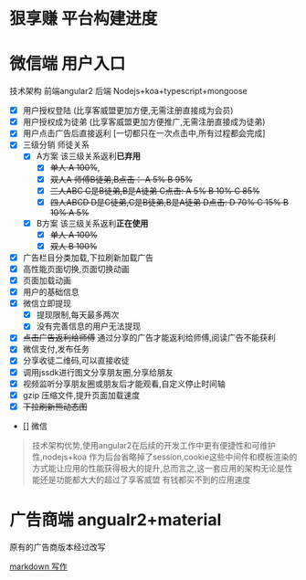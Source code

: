 # 狠享赚 平台构建进度
# 微信端 用户入口
技术架构 前端angular2  后端 Nodejs+koa+typescript+mongoose
* [x] 用户授权登陆 (比享客威盟更加方便,无需注册直接成为会员)
* [x] 用户授权成为徒弟  (比享客威盟更加方便推广,无需注册直接成为徒弟)
* [x] 用户点击广告后直接返利 [一切都只在一次点击中,所有过程都会完成]
* [x] 三级分销 师徒关系 
    * [x]  A方案 该三级关系返利**已弃用**
        * [x] ~~单人 A 100%~~,
        * [x] ~~双人A 师傅B徒弟,B点击： A 5% B 95%~~
        * [x] ~~三人ABC C是B徒弟,B是A徒弟 C点击: A 5% B 10% C 85%~~
        * [x] ~~四人ABCD D是C徒弟,C是B徒弟,B是A徒弟 D点击: D 70% C 15% B 10%  A 5%~~
    * [x]  B方案 该三级关系返利**正在使用**
        * [x] ~~单人 A 100%~~
        * [x] ~~双人 B 100%~~
* [x] 广告栏目分类加载,下拉刷新加载广告
* [x] 高性能页面切换,页面切换动画
* [x]  页面加载动画
* [x] 用户的基础信息
* [x]  微信立即提现
    * [x] 提现限制,每天最多两次
    * [x] 没有完善信息的用户无法提现
* [x] ~~点击广告返利给师傅~~ 通过分享的广告才能返利给师傅,阅读广告不能获利
* [x] 微信支付,发布任务
* [x] 分享收徒二维码,可以直接收徒
* [x] 调用jssdk进行图文分享朋友圈,分享给朋友
* [x] 视频监听分享朋友圈或朋友后才能观看,自定义停止时间轴
* [x] gzip 压缩文件,提升页面加载速度 
* [x] ~~下拉刷新熊动态图~~
* [] 微信


> 技术架构优势,使用angular2在后续的开发工作中更有便捷性和可维护性,nodejs+koa 作为后台省略掉了session,cookie这些中间件和模板渲染的方式能让应用的性能获得极大的提升,总而言之,这一套应用的架构无论是性能还是功能都大大的超过了享客威盟
有钱都买不到的应用速度

# 广告商端 angualr2+material 
原有的广告商版本经过改写






[markdown 写作](http://www.cnblogs.com/rossoneri/p/4446440.html)